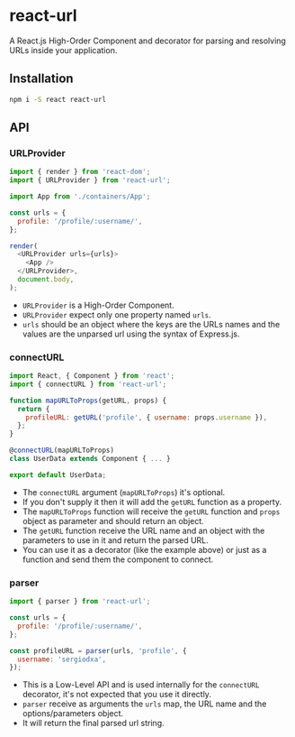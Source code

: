 # react-url
A React.js High-Order Component and decorator for parsing and resolving URLs inside your application.

## Installation
```bash
npm i -S react react-url
```

## API
### URLProvider
```javascript
import { render } from 'react-dom';
import { URLProvider } from 'react-url';

import App from './containers/App';

const urls = {
  profile: '/profile/:username/',
};

render(
  <URLProvider urls={urls}>
    <App />
  </URLProvider>,
  document.body,
);
```
* `URLProvider` is a High-Order Component.
* `URLProvider` expect only one property named `urls`.
* `urls` should be an object where the keys are the URLs names and the values are the unparsed url using the syntax of Express.js.

### connectURL
```javascript
import React, { Component } from 'react';
import { connectURL } from 'react-url';

function mapURLToProps(getURL, props) {
  return {
    profileURL: getURL('profile', { username: props.username }),
  };
}

@connectURL(mapURLToProps)
class UserData extends Component { ... }

export default UserData;
```
* The `connectURL` argument (`mapURLToProps`) it's optional.
* If you don't supply it then it will add the `getURL` function as a property.
* The `mapURLToProps` function will receive the `getURL` function and `props` object as parameter and should return an object.
* The `getURL` function receive the URL name and an object with the parameters to use in it and return the parsed URL.
* You can use it as a decorator (like the example above) or just as a function and send them the component to connect.

### parser
```javascript
import { parser } from 'react-url';

const urls = {
  profile: '/profile/:username/',
};

const profileURL = parser(urls, 'profile', {
  username: 'sergiodxa',
});
```
* This is a Low-Level API and is used internally for the `connectURL` decorator, it's not expected that you use it directly.
* `parser` receive as arguments the `urls` map, the URL name and the options/parameters object.
* It will return the final parsed url string.
